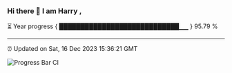 ### Hi there 👋 I am Harry , 

⏳ Year progress { ████████████████████████████▁▁ } 95.79 %

---

⏰ Updated on Sat, 16 Dec 2023 15:36:21 GMT

![Progress Bar CI](https://github.com/duykhang68/duykhang68/workflows/Progress%20Bar%20CI/badge.svg)
